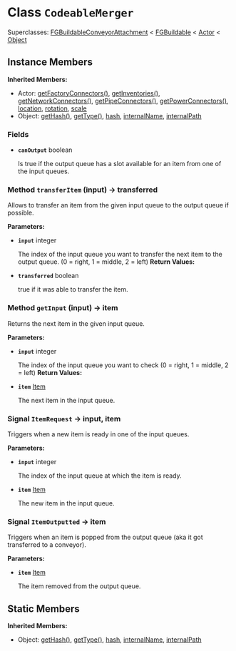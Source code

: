 # Class <code>CodeableMerger</code>

Superclasses: <a href="FGBuildableConveyorAttachment.md">FGBuildableConveyorAttachment</a> < <a href="FGBuildable.md">FGBuildable</a> < <a href="Actor.md">Actor</a> < <a href="Object.md">Object</a>


## Instance Members
<b>Inherited Members:</b>
- Actor: <a href="Actor.md#getFactoryConnectors">getFactoryConnectors()</a>, <a href="Actor.md#getInventories">getInventories()</a>, <a href="Actor.md#getNetworkConnectors">getNetworkConnectors()</a>, <a href="Actor.md#getPipeConnectors">getPipeConnectors()</a>, <a href="Actor.md#getPowerConnectors">getPowerConnectors()</a>, <a href="Actor.md#location">location</a>, <a href="Actor.md#rotation">rotation</a>, <a href="Actor.md#scale">scale</a>
- Object: <a href="Object.md#getHash">getHash()</a>, <a href="Object.md#getType">getType()</a>, <a href="Object.md#hash">hash</a>, <a href="Object.md#internalName">internalName</a>, <a href="Object.md#internalPath">internalPath</a>
### Fields
- <code><b>canOutput</b></code> boolean

  Is true if the output queue has a slot available for an item from one of the input queues.
### Method <code>transferItem</code> (input) → transferred
Allows to transfer an item from the given input queue to the output queue if possible.

<b>Parameters:</b>

- <code><b>input</b></code> integer

  The index of the input queue you want to transfer the next item to the output queue. (0 = right, 1 = middle, 2 = left)
<b>Return Values:</b>

- <code><b>transferred</b></code> boolean

  true if it was able to transfer the item.
### Method <code>getInput</code> (input) → item
Returns the next item in the given input queue.

<b>Parameters:</b>

- <code><b>input</b></code> integer

  The index of the input queue you want to check (0 = right, 1 = middle, 2 = left)
<b>Return Values:</b>

- <code><b>item</b></code> <a href="../structs/Item.md">Item</a>

  The next item in the input queue.
### Signal <code>ItemRequest</code> → input, item
Triggers when a new item is ready in one of the input queues.

<b>Parameters:</b>

- <code><b>input</b></code> integer

  The index of the input queue at which the item is ready.
- <code><b>item</b></code> <a href="../structs/Item.md">Item</a>

  The new item in the input queue.
### Signal <code>ItemOutputted</code> → item
Triggers when an item is popped from the output queue (aka it got transferred to a conveyor).

<b>Parameters:</b>

- <code><b>item</b></code> <a href="../structs/Item.md">Item</a>

  The item removed from the output queue.
## Static Members
<b>Inherited Members:</b>
- Object: <a href="Object.md#getHash">getHash()</a>, <a href="Object.md#getType">getType()</a>, <a href="Object.md#hash">hash</a>, <a href="Object.md#internalName">internalName</a>, <a href="Object.md#internalPath">internalPath</a>